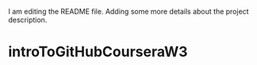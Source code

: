 I am editing the README file. Adding some more details about the project description.
# introToGitHubCourseraW3
